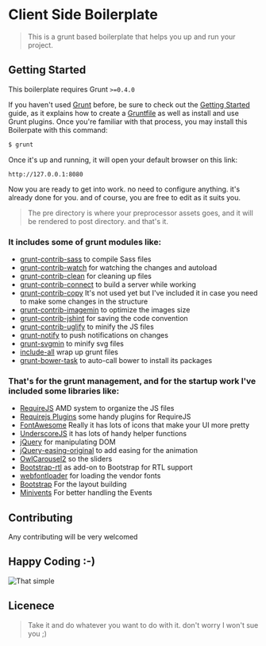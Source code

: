 # Client Side Boilerplate
> This is a grunt based boilerplate that helps you up and run your project.

## Getting Started
This boilerplate requires Grunt `>=0.4.0`

If you haven't used [Grunt](http://gruntjs.com/) before, be sure to check out the [Getting Started](http://gruntjs.com/getting-started) guide, as it explains how to create a [Gruntfile](http://gruntjs.com/sample-gruntfile) as well as install and use Grunt plugins. Once you're familiar with that process, you may install this Boilerpate with this command:

```sh
$ grunt
```

Once it's up and running, it will open your default browser on this link:
```url
http://127.0.0.1:8080
```
Now you are ready to get into work. no need to configure anything. it's already done for you. and of course, you are free to edit as it suits you.

> The pre directory is where your preprocessor assets goes, and it will be rendered to post directory. and that's it.

### It includes some of grunt modules like:
* [grunt-contrib-sass](https://github.com/gruntjs/grunt-contrib-sass) to compile Sass files
* [grunt-contrib-watch](https://github.com/gruntjs/grunt-contrib-watch) for watching the changes and autoload
* [grunt-contrib-clean](https://github.com/gruntjs/grunt-contrib-clean) for cleaning up files
* [grunt-contrib-connect](https://github.com/gruntjs/grunt-contrib-connect) to build a server while working
* [grunt-contrib-copy](https://github.com/gruntjs/grunt-contrib-copy) It's not used yet but I've included it in case you need to make some changes in the structure
* [grunt-contrib-imagemin](https://github.com/gruntjs/grunt-contrib-imagemin) to optimize the images size
* [grunt-contrib-jshint](https://github.com/gruntjs/grunt-contrib-jshint) for saving the code convention
* [grunt-contrib-uglify](https://github.com/gruntjs/grunt-contrib-uglify) to minify the JS files
* [grunt-notify](https://github.com/dylang/grunt-notify) to push notifications on changes
* [grunt-svgmin](https://github.com/sindresorhus/grunt-svgmin) to minify svg files
* [include-all](https://github.com/balderdashy/include-all) wrap up grunt files
* [grunt-bower-task](https://github.com/yatskevich/grunt-bower-task) to auto-call bower to install its packages

### That's for the grunt management, and for the startup work I've included some libraries like:

* [RequireJS](https://github.com/jrburke/requirejs) AMD system to organize the JS files
* [Requirejs Plugins](https://github.com/millermedeiros/requirejs-plugins) some handy plugins for RequireJS
* [FontAwesome](https://github.com/FortAwesome/Font-Awesome) Really it has lots of icons that make your UI more pretty 
* [UnderscoreJS](https://github.com/jashkenas/underscore) it has lots of handy helper functions
* [jQuery](https://github.com/jquery/jquery) for manipulating DOM
* [jQuery-easing-original](https://github.com/gdsmith/jquery.easing) to add easing for the animation
* [OwlCarousel2](https://github.com/smashingboxes/OwlCarousel2) so the sliders 
* [Bootstrap-rtl](https://github.com/morteza/bootstrap-rtl) as add-on to Bootstrap for RTL support 
* [webfontloader](https://github.com/typekit/webfontloader) for loading the vendor fonts
* [Bootstrap](https://github.com/twbs/bootstrap) For the layout building
* [Minivents](https://github.com/allouis/minivents) For better handling the Events

## Contributing
Any contributing will be very welcomed

## Happy Coding :-)
![That simple](https://media.giphy.com/media/nGMnDqebzDcfm/giphy.gif "That simple")

## Licenece
> Take it and do whatever you want to do with it. don't worry I won't sue you ;)
